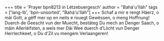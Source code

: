 +++
title = 'Prayer bpn8213 in Lëtzebuergesch'
author = "Bahá'u'lláh"
tags = ['lang-lb', 'bpn-unsorted', "Bahá'u'lláh"]
+++
Schaf a mir e rengt Häerz, o mäi Gott, a gëff mer op en neits e rouegt Gewëssen, o meng Hoffnung! Duerch de Geescht vun der Muecht, bestäteg Du mech an Denger Saach, o mäin Allerléifsten, a weis mer Däi Wee duerch d’Liicht vun Denger Herrlechkeet, o Du d’Zil vu mengem Verlaangeren!
